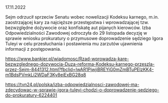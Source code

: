 17.11.2022

Sejm odrzucił sprzeciw Senatu wobec nowelizacji Kodeksu karnego, m.in. zaostrzającej kary za najcięższe przestępstwa i wprowadzającej tzw. bezwzględne dożywocie oraz konfiskatę aut pijanych kierowców. Izba Odpowiedzialności Zawodowej odroczyła do 29 listopada decyzję w sprawie wniosku prokuratury o przymusowe doprowadzenie sędziego Igora Tuleyi w celu przesłuchania i postawienia mu zarzutów ujawnienia informacji z postępowania.

https://www.bankier.pl/wiadomosc/Rzad-wprowadza-kare-bezwzglednego-dozywocia-Duza-reforma-Kodeksu-karnego-przeszla-przez-Sejm-8441312.html?fbclid=IwAR1PjwjiBREYiG0mZmBTuPElzKK4-m1BdsPVmkLi2WDaF3Ky8eiExBG28q8

https://tvn24.pl/polska/izba-odpowiedzialnosci-zawodowej-ma-zdecydowac-w-sprawie-igora-tuleyi-chodzi-o-doprowadzenie-sedziego-do-prokuratury-6224401